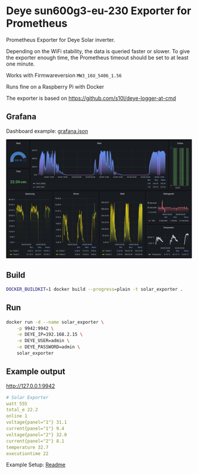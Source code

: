 # Deye sun600g3-eu-230 Exporter for Prometheus

Prometheus Exporter for Deye Solar inverter. 

Depending on the WiFi stability, the data is queried faster or slower. To give the exporter enough time, the Prometheus timeout should be set to at least one minute.

Works with Firmwareversion `MW3_16U_5406_1.56`

Runs fine on a Raspberry Pi with Docker

The exporter is based on https://github.com/s10l/deye-logger-at-cmd

## Grafana

Dashboard example: [grafana.json](setup/grafana.json)

![image](setup/grafana.PNG)

## Build

```sh
DOCKER_BUILDKIT=1 docker build --progress=plain -t solar_exporter .
```

## Run

```sh
docker run -d --name solar_exporter \
    -p 9942:9942 \
    -e DEYE_IP=192.168.2.15 \
    -e DEYE_USER=admin \
    -e DEYE_PASSWORD=admin \
    solar_exporter
```

## Example output 

http://127.0.0.1:9942

```yml
# Solar Exporter
watt 555
total_e 22.2
online 1
voltage{panel="1"} 31.1
current{panel="1"} 9.4
voltage{panel="2"} 32.0
current{panel="2"} 8.1
temperature 32.7
executiontime 22
```

Example Setup: [Readme](setup/readme.md)
